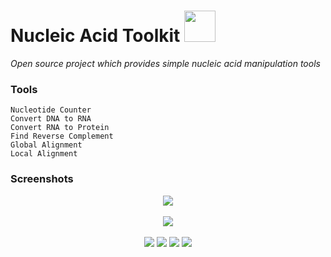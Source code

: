 # Nucleic Acid Toolkit <img src="https://github.com/anfederico/Nucleic-Acid-Toolkit/blob/master/Toolkit.png" width="50"/> 
<i>Open source project which provides simple nucleic acid manipulation tools</i>

### Tools
    Nucleotide Counter
    Convert DNA to RNA
    Convert RNA to Protein
    Find Reverse Complement
    Global Alignment
    Local Alignment

### Screenshots
<p align="center">
<img src="https://github.com/anfederico/Nucleic-Acid-Toolkit/blob/master/Demo/DEMO1.png"/><br><br>
<img src="https://github.com/anfederico/Nucleic-Acid-Toolkit/blob/master/Demo/DEMO2.png"/><br><br>
<img src="https://github.com/anfederico/Nucleic-Acid-Toolkit/blob/master/Demo/DEMO3.png"/> 
<img src="https://github.com/anfederico/Nucleic-Acid-Toolkit/blob/master/Demo/DEMO4.png"/>
<img src="https://github.com/anfederico/Nucleic-Acid-Toolkit/blob/master/Demo/DEMO5.png"/> 
<img src="https://github.com/anfederico/Nucleic-Acid-Toolkit/blob/master/Demo/DEMO6.png"/> 
</p>

